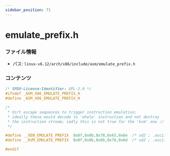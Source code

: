 ```yaml
---
sidebar_position: 71
---
```

# emulate_prefix.h

### ファイル情報

- パス: `linux-v6.12/arch/x86/include/asm/emulate_prefix.h`

### コンテンツ

```h
/* SPDX-License-Identifier: GPL-2.0 */
#ifndef _ASM_X86_EMULATE_PREFIX_H
#define _ASM_X86_EMULATE_PREFIX_H

/*
 * Virt escape sequences to trigger instruction emulation;
 * ideally these would decode to 'whole' instruction and not destroy
 * the instruction stream; sadly this is not true for the 'kvm' one :/
 */

#define __XEN_EMULATE_PREFIX  0x0f,0x0b,0x78,0x65,0x6e  /* ud2 ; .ascii "xen" */
#define __KVM_EMULATE_PREFIX  0x0f,0x0b,0x6b,0x76,0x6d	/* ud2 ; .ascii "kvm" */

#endif

```
